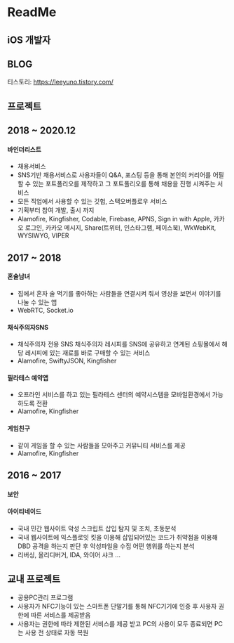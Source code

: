 # ReadMe

## iOS 개발자

## BLOG

티스토리: https://leeyuno.tistory.com/

## 프로젝트

## 2018 ~ 2020.12

#### 바인더리스트
* 채용서비스
* SNS기반 채용서비스로 사용자들이 Q&A, 포스팅 등을 통해 본인의 커리어를 어필할 수 있는 포트폴리오를 제작하고 그 포트폴리오를 통해 채용을 진행 시켜주는 서비스
* 모든 직업에서 사용할 수 있는 깃헙, 스택오버플로우 서비스
* 기획부터 참여 개발, 출시 까지 
* Alamofire, Kingfisher, Codable, Firebase, APNS, Sign in with Apple, 카카오 로그인, 카카오 메시지, Share(트위터, 인스타그램, 페이스북), WkWebKit, WYSIWYG, VIPER

## 2017 ~ 2018

#### 혼술남녀
* 집에서 혼자 술 먹기를 좋아하는 사람들을 연결시켜 줘서 영상을 보면서 이야기를 나눌 수 있는 앱
* WebRTC, Socket.io

#### 채식주의자SNS
* 채식주의자 전용 SNS 채식주의자 레시피를 SNS에 공유하고 연계된 쇼핑몰에서 해당 레시피에 있는 재료를 바로 구매할 수 있는 서비스
* Alamofire, SwiftyJSON, Kingfisher

#### 필라테스 예약앱
* 오프라인 서비스를 하고 있는 필라테스 센터의 예약시스템을 모바일환경에서 가능하도록 전환
* Alamofire, Kingfisher

#### 게임친구
* 같이 게임을 할 수 있는 사람들을 모아주고 커뮤니티 서비스를 제공
* Alamofire, Kingfisher

## 2016 ~ 2017
#### 보안
#### 아이티네이드
* 국내 민간 웹사이트 악성 스크립트 삽입 탐지 및 조치, 초동분석
* 국내 웹사이트에 익스플로잇 킷을 이용해 삽입되어있는 코드가 취약점을 이용해 DBD 공격을 하는지 판단 후 악성파일을 수집 어떤 행위를 하는지 분석
* 리버싱, 올리디버거, IDA, 와이어 샤크 ...


## 교내 프로젝트
* 공용PC관리 프로그램
* 사용자가 NFC기능이 있는 스마트폰 단말기를 통해 NFC기기에 인증 후 사용자 권한에 따른 서비스를 제공받음
* 사용자는 권한에 따라 제한된 서비스를 제공 받고 PC의 사용이 모두 종료되면 PC는 사용 전 상태로 자동 복원
